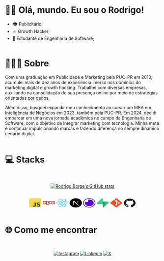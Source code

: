 # 🖖🏽 Olá, mundo. Eu sou o Rodrigo!

-   🎓 Publicitário;
-   📈 Growth Hacker;
-   💾 Estudante de Engenharia de Software;
    <br><br>

# 👨🏾‍💻 Sobre 

Com uma graduação em Publicidade e Marketing pela PUC-PR em 2013, acumulei mais de dez anos de experiência imerso nos domínios do marketing digital e growth hacking. Trabalhei com diversas empresas, auxiliando na consolidação de sua presença online por meio de estratégias orientadas por dados.

Além disso, busquei expandir meu conhecimento ao cursar um MBA em Inteligência de Negócios em 2023, também pela PUC-PR. Em 2024, decidi embarcar em uma nova jornada acadêmica no campo da Engenharia de Software, com o objetivo de integrar marketing com tecnologia. Minha meta é continuar impulsionando marcas e fazendo diferença no sempre dinâmico cenário digital.
<br><br>

# 💻 Stacks

<div align="center"><br>
    
[![Rodrigo Borge's GitHub stats](https://github-readme-stats.vercel.app/api/top-langs?username=rodrigoborge&hide=html,css&theme=transparent&show_icons=true)](https://github.com/rodrigoborge)
    
</div>

<div align="center"><br>
    <img align="center" alt="Javascript" height="30" width="40" src="https://raw.githubusercontent.com/devicons/devicon/2ae2a900d2f041da66e950e4d48052658d850630/icons/javascript/javascript-original.svg">
    <!-- <img align="center" alt="Typescript" height="30" width="40" src="https://raw.githubusercontent.com/devicons/devicon/6910f0503efdd315c8f9b858234310c06e04d9c0/icons/typescript/typescript-original.svg"> -->
    <img align="center" alt="NPM" height="30" width="40" src="https://raw.githubusercontent.com/devicons/devicon/ca28c779441053191ff11710fe24a9e6c23690d6/icons/npm/npm-original-wordmark.svg">
    <img align="center" alt="React" height="30" width="40" src="https://raw.githubusercontent.com/devicons/devicon/6910f0503efdd315c8f9b858234310c06e04d9c0/icons/react/react-original.svg">
    <!-- <img align="center" alt="Node.js" height="30" width="40" src="https://raw.githubusercontent.com/devicons/devicon/1119b9f84c0290e0f0b38982099a2bd027a48bf1/icons/nodejs/nodejs-original.svg"> -->
    <img align="center" alt="Next.Js" height="30" width="40" src="https://raw.githubusercontent.com/devicons/devicon/6910f0503efdd315c8f9b858234310c06e04d9c0/icons/nextjs/nextjs-original.svg">
    <img align="center" alt="Insomnia" height="30" width="40" src="https://raw.githubusercontent.com/devicons/devicon/ca28c779441053191ff11710fe24a9e6c23690d6/icons/insomnia/insomnia-original.svg">
    <img align="center" alt="Supabase" height="30" width="40" src="https://raw.githubusercontent.com/devicons/devicon/ca28c779441053191ff11710fe24a9e6c23690d6/icons/supabase/supabase-original.svg">
    <!-- <img align="center" alt="Java" height="30" width="40" src="https://raw.githubusercontent.com/devicons/devicon/6910f0503efdd315c8f9b858234310c06e04d9c0/icons/java/java-original.svg"> -->
    <!-- <img align="center" alt="Spring" height="30" width="40" src="https://raw.githubusercontent.com/devicons/devicon/6910f0503efdd315c8f9b858234310c06e04d9c0/icons/spring/spring-original.svg"> -->
    <!-- <img align="center" alt="Ruby" height="30" width="40" src="https://raw.githubusercontent.com/devicons/devicon/6910f0503efdd315c8f9b858234310c06e04d9c0/icons/ruby/ruby-original.svg"> -->
    <!-- <img align="center" alt="Ruby on Rails" height="30" width="40" src="https://raw.githubusercontent.com/devicons/devicon/6910f0503efdd315c8f9b858234310c06e04d9c0/icons/rails/rails-plain-wordmark.svg"> -->
    <!-- <img align="center" alt="PostgreSQL" height="30" width="40" src="https://raw.githubusercontent.com/devicons/devicon/6910f0503efdd315c8f9b858234310c06e04d9c0/icons/postgresql/postgresql-original.svg"> -->
    <!-- <img align="center" alt="Electron" height="30" width="40" src="https://raw.githubusercontent.com/devicons/devicon/6910f0503efdd315c8f9b858234310c06e04d9c0/icons/electron/electron-original.svg"> -->
    <img align="center" alt="Git" height="30" width="40" src="https://raw.githubusercontent.com/devicons/devicon/6910f0503efdd315c8f9b858234310c06e04d9c0/icons/git/git-original.svg">
    <img align="center" alt="Github" height="30" width="40" src="https://github.com/devicons/devicon/blob/master/icons/github/github-original.svg">
    <!-- <img align="center" alt="Docker" height="30" width="40" src="https://raw.githubusercontent.com/tandpfun/skill-icons/59059d9d1a2c092696dc66e00931cc1181a4ce1f/icons/Docker.svg"> -->
    <!-- <img align="center" alt="Bash" height="30" width="40" src="https://raw.githubusercontent.com/devicons/devicon/6910f0503efdd315c8f9b858234310c06e04d9c0/icons/bash/bash-original.svg"> -->
    <!-- <img align="center" alt="AWS" height="30" width="40" src="https://raw.githubusercontent.com/devicons/devicon/6910f0503efdd315c8f9b858234310c06e04d9c0/icons/amazonwebservices/amazonwebservices-plain-wordmark.svg"> -->
    <!-- <img align="center" alt="Azure" height="30" width="40" src="https://raw.githubusercontent.com/devicons/devicon/6910f0503efdd315c8f9b858234310c06e04d9c0/icons/azure/azure-original.svg"> -->
    <!-- <img align="center" alt="Digital-Ocean" height="30" width="40" src="https://raw.githubusercontent.com/devicons/devicon/6910f0503efdd315c8f9b858234310c06e04d9c0/icons/digitalocean/digitalocean-original.svg"> -->
    <!-- <img align="center" alt="Google Cloud" height="30" width="40" src="https://raw.githubusercontent.com/devicons/devicon/6910f0503efdd315c8f9b858234310c06e04d9c0/icons/googlecloud/googlecloud-original.svg"> -->
    <!-- <img align="center" alt="Grafana" height="30" width="40" src="https://raw.githubusercontent.com/devicons/devicon/6910f0503efdd315c8f9b858234310c06e04d9c0/icons/grafana/grafana-original.svg"> -->
    <br><br>
</div>

# 🌐 Como me encontrar

<div align="center"><br>

[![Instagram](https://img.shields.io/badge/Instagram-%23E4405F.svg?logo=Instagram&logoColor=white)](https://instagram.com/rodrigoborgee) [![LinkedIn](https://img.shields.io/badge/LinkedIn-%230077B5.svg?logo=linkedin&logoColor=white)](https://linkedin.com/in/rodrigoborge) [![X](https://img.shields.io/twitter/follow/rorigoborge)](https://x.com/rodrigoborge)

</div>

